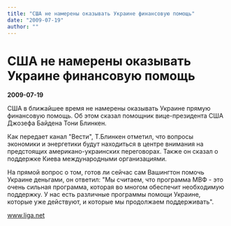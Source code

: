 ```yaml
---
title: "США не намерены оказывать Украине финансовую помощь"
date: "2009-07-19"
author: ""
---
```


# США не намерены оказывать Украине финансовую помощь

**2009-07-19** 

США в ближайшее время не намерены оказывать Украине прямую финансовую помощь. Об этом сказал помощник вице-президента США Джозефа Байдена Тони Блинкен.



Как передает канал "Вести", Т.Блинкен отметил, что вопросы экономики и энергетики будут находиться в центре внимания на предстоящих американо-украинских переговорах. Также он сказал о поддержке Киева международными организациями.

На прямой вопрос о том, готов ли сейчас сам Вашингтон помочь Украине деньгами, он ответил: "Мы считаем, что программа МВФ - это очень сильная программа, которая во многом обеспечит необходимую поддержку. У нас есть различные программы помощи Украине, которые уже действуют, и которые мы продолжаем поддерживать".

www.liga.net